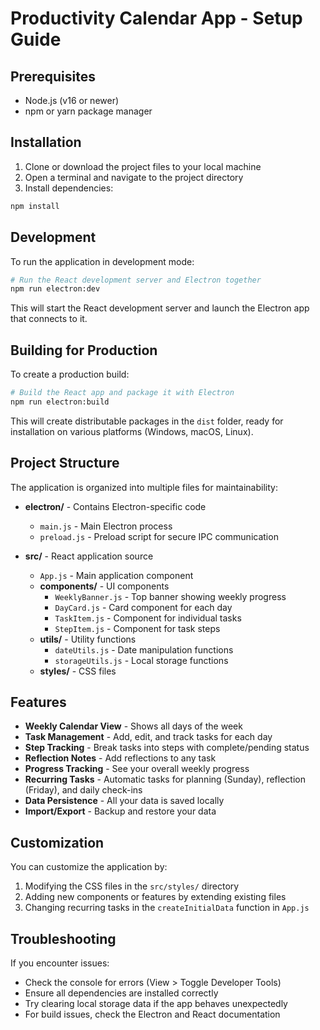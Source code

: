 # Productivity Calendar App - Setup Guide

## Prerequisites
- Node.js (v16 or newer)
- npm or yarn package manager

## Installation

1. Clone or download the project files to your local machine
2. Open a terminal and navigate to the project directory
3. Install dependencies:

```bash
npm install
```

## Development

To run the application in development mode:

```bash
# Run the React development server and Electron together
npm run electron:dev
```

This will start the React development server and launch the Electron app that connects to it.

## Building for Production

To create a production build:

```bash
# Build the React app and package it with Electron
npm run electron:build
```

This will create distributable packages in the `dist` folder, ready for installation on various platforms (Windows, macOS, Linux).

## Project Structure

The application is organized into multiple files for maintainability:

- **electron/** - Contains Electron-specific code
  - `main.js` - Main Electron process
  - `preload.js` - Preload script for secure IPC communication

- **src/** - React application source
  - `App.js` - Main application component
  - **components/** - UI components
    - `WeeklyBanner.js` - Top banner showing weekly progress
    - `DayCard.js` - Card component for each day
    - `TaskItem.js` - Component for individual tasks
    - `StepItem.js` - Component for task steps
  - **utils/** - Utility functions
    - `dateUtils.js` - Date manipulation functions
    - `storageUtils.js` - Local storage functions
  - **styles/** - CSS files

## Features

- **Weekly Calendar View** - Shows all days of the week
- **Task Management** - Add, edit, and track tasks for each day
- **Step Tracking** - Break tasks into steps with complete/pending status
- **Reflection Notes** - Add reflections to any task
- **Progress Tracking** - See your overall weekly progress
- **Recurring Tasks** - Automatic tasks for planning (Sunday), reflection (Friday), and daily check-ins
- **Data Persistence** - All your data is saved locally
- **Import/Export** - Backup and restore your data

## Customization

You can customize the application by:

1. Modifying the CSS files in the `src/styles/` directory
2. Adding new components or features by extending existing files
3. Changing recurring tasks in the `createInitialData` function in `App.js`

## Troubleshooting

If you encounter issues:

- Check the console for errors (View > Toggle Developer Tools)
- Ensure all dependencies are installed correctly
- Try clearing local storage data if the app behaves unexpectedly
- For build issues, check the Electron and React documentation
